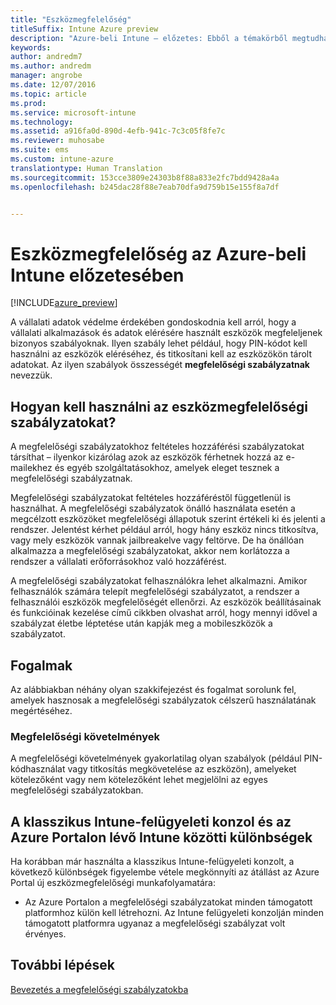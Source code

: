 ```yaml
---
title: "Eszközmegfelelőség"
titleSuffix: Intune Azure preview
description: "Azure-beli Intune – előzetes: Ebből a témakörből megtudhatja, mit jelent az eszközmegfelelőség fogalma a Microsoft Intune-ban"
keywords: 
author: andredm7
ms.author: andredm
manager: angrobe
ms.date: 12/07/2016
ms.topic: article
ms.prod: 
ms.service: microsoft-intune
ms.technology: 
ms.assetid: a916fa0d-890d-4efb-941c-7c3c05f8fe7c
ms.reviewer: muhosabe
ms.suite: ems
ms.custom: intune-azure
translationtype: Human Translation
ms.sourcegitcommit: 153cce3809e24303b8f88a833e2fc7bdd9428a4a
ms.openlocfilehash: b245dac28f88e7eab70dfa9d759b15e155f8a7df


---
```


# <a name="what-is-device-compliance-in-intune-azure-preview"></a>Eszközmegfelelőség az Azure-beli Intune előzetesében


[!INCLUDE[azure_preview](../includes/azure_preview.md)]

A vállalati adatok védelme érdekében gondoskodnia kell arról, hogy a vállalati alkalmazások és adatok elérésére használt eszközök megfeleljenek bizonyos szabályoknak. Ilyen szabály lehet például, hogy PIN-kódot kell használni az eszközök eléréséhez, és titkosítani kell az eszközökön tárolt adatokat. Az ilyen szabályok összességét **megfelelőségi szabályzatnak** nevezzük.

##  <a name="how-should-i-use-a-device-compliance-policy"></a>Hogyan kell használni az eszközmegfelelőségi szabályzatokat?
A megfelelőségi szabályzatokhoz feltételes hozzáférési szabályzatokat társíthat – ilyenkor kizárólag azok az eszközök férhetnek hozzá az e-mailekhez és egyéb szolgáltatásokhoz, amelyek eleget tesznek a megfelelőségi szabályzatnak.

Megfelelőségi szabályzatokat feltételes hozzáféréstől függetlenül is használhat.
A megfelelőségi szabályzatok önálló használata esetén a megcélzott eszközöket megfelelőségi állapotuk szerint értékeli ki és jelenti a rendszer. Jelentést kérhet például arról, hogy hány eszköz nincs titkosítva, vagy mely eszközök vannak jailbreakelve vagy feltörve. De ha önállóan alkalmazza a megfelelőségi szabályzatokat, akkor nem korlátozza a rendszer a vállalati erőforrásokhoz való hozzáférést.

A megfelelőségi szabályzatokat felhasználókra lehet alkalmazni. Amikor felhasználók számára telepít megfelelőségi szabályzatot, a rendszer a felhasználói eszközök megfelelőségét ellenőrzi. Az eszközök beállításainak és funkcióinak kezelése című cikkben olvashat arról, hogy mennyi idővel a szabályzat életbe léptetése után kapják meg a mobileszközök a szabályzatot.

##  <a name="concepts"></a>Fogalmak
Az alábbiakban néhány olyan szakkifejezést és fogalmat sorolunk fel, amelyek hasznosak a megfelelőségi szabályzatok célszerű használatának megértéséhez.

### <a name="compliance-requirements"></a>Megfelelőségi követelmények
A megfelelőségi követelmények gyakorlatilag olyan szabályok (például PIN-kódhasználat vagy titkosítás megkövetelése az eszközön), amelyeket kötelezőként vagy nem kötelezőként lehet megjelölni az egyes megfelelőségi szabályzatokban.

<!---### Actions for noncompliance

You can specify what needs to happen when a device is determined as noncompliant. This can be a sequence of actions during a specific time.
When you specify these actions, Intune will automatically initiate them in the sequence you specify. See the following example of a sequence of
actions for a device that continues to be in the noncompliant status for
a week:

-   When the device is first determined to be non-compliant, an email with noncompliant notification is sent to the user.

-   3 days after initial noncompliance state, a follow up reminder is sent to the user.

-   5 days after initial noncompliance state, a final reminder with a notification that access to company resources will be blocked on the device in 2 days if the compliance issues are not remediated is sent to the user.

-   7 days after initial noncompliance state, access to company resources is blocked. This requires that you have conditional access policy that specifies that access from noncompliant devices should    be blocked for services such as Exchange and SharePoint.

### Grace Period

This is the time between when a device is first determined as
noncompliant to when access to company resources on that device is blocked. This time allows for time that the user has to resolve
compliance issues on the device. You can also use this time to create your action sequences to send notifications to the user before their access is blocked.

Remember that you need to implement conditional access policies in addition to compliance policies in order for access to company resources to be blocked.--->

##  <a name="differences-between-the-classic-intune-admin-console-and-intune-in-the-azure-portal"></a>A klasszikus Intune-felügyeleti konzol és az Azure Portalon lévő Intune közötti különbségek


Ha korábban már használta a klasszikus Intune-felügyeleti konzolt, a következő különbségek figyelembe vétele megkönnyíti az átállást az Azure Portal új eszközmegfelelőségi munkafolyamatára:


-   Az Azure Portalon a megfelelőségi szabályzatokat minden támogatott platformhoz külön kell létrehozni. Az Intune felügyeleti konzolján minden támogatott platformra ugyanaz a megfelelőségi szabályzat volt érvényes.


<!--- -   In the Azure portal, you have the ability to specify actions and notifications that are intiated when a device is determined to be noncompliant. This ability does not exist in the Intune admin console.

-   In the Azure portal, you can set a grace period to allow time for the end-user to get their device back to compliance status before they completely lose the ability to get company data on their device. This is not available in the Intune admin console.--->

##  <a name="next-steps"></a>További lépések

[Bevezetés a megfelelőségi szabályzatokba](get-started-with-device-compliance.md)


<!---### See also

Conditional access--->



<!--HONumber=Feb17_HO3-->


